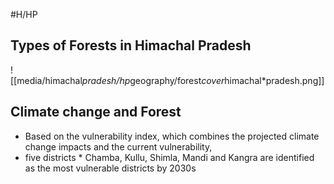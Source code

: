 #H/HP 
## Types of Forests in Himachal Pradesh
![[media/himachal*pradesh/hp*geography/forest*cover*himachal*pradesh.png]]
## Climate change and Forest
* Based on the vulnerability index, which combines the projected climate change impacts and the current vulnerability, 
 * five districts * Chamba, Kullu, Shimla, Mandi and Kangra are identified as the most vulnerable districts by 2030s 